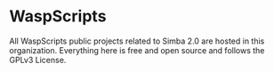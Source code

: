 # WaspScripts
All WaspScripts public projects related to Simba 2.0 are hosted in this organization.
Everything here is free and open source and follows the GPLv3 License.
